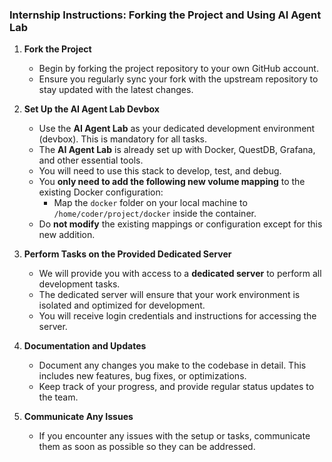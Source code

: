 ### **Internship Instructions: Forking the Project and Using AI Agent Lab**

1. **Fork the Project**  
   - Begin by forking the project repository to your own GitHub account.
   - Ensure you regularly sync your fork with the upstream repository to stay updated with the latest changes.

2. **Set Up the AI Agent Lab Devbox**  
   - Use the **AI Agent Lab** as your dedicated development environment (devbox). This is mandatory for all tasks.
   - The **AI Agent Lab** is already set up with Docker, QuestDB, Grafana, and other essential tools. 
   - You will need to use this stack to develop, test, and debug.
   - You **only need to add the following new volume mapping** to the existing Docker configuration:
     - Map the `docker` folder on your local machine to `/home/coder/project/docker` inside the container.
   - Do **not modify** the existing mappings or configuration except for this new addition.


3. **Perform Tasks on the Provided Dedicated Server**  
   - We will provide you with access to a **dedicated server** to perform all development tasks.
   - The dedicated server will ensure that your work environment is isolated and optimized for development.
   - You will receive login credentials and instructions for accessing the server.

4. **Documentation and Updates**  
   - Document any changes you make to the codebase in detail. This includes new features, bug fixes, or optimizations.
   - Keep track of your progress, and provide regular status updates to the team.

5. **Communicate Any Issues**  
   - If you encounter any issues with the setup or tasks, communicate them as soon as possible so they can be addressed.
